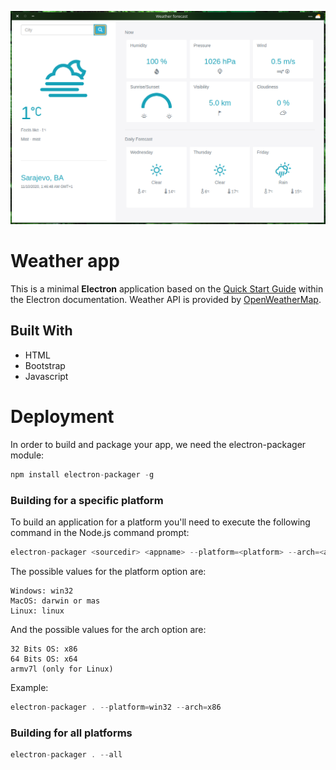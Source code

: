 ![fooo](https://github.com/demija/electronWeather/blob/master/screenshots/01.png)

# Weather app
This is a minimal **Electron** application based on the [Quick Start Guide](https://electronjs.org/docs/tutorial/quick-start) within the Electron documentation.
Weather API is provided by [OpenWeatherMap](https://openweathermap.org/).


## Built With
* HTML
* Bootstrap
* Javascript


# Deployment
In order to build and package your app, we need the electron-packager module:
```javascript
npm install electron-packager -g
```


### Building for a specific platform
To build an application for a platform you'll need to execute the following command in the Node.js command prompt:
```javascript
electron-packager <sourcedir> <appname> --platform=<platform> --arch=<arch>
```

The possible  values for the platform option are:

    Windows: win32
    MacOS: darwin or mas
    Linux: linux

And the possible values for the arch option are:

    32 Bits OS: x86
    64 Bits OS: x64
    armv7l (only for Linux)

Example:
```javascript
electron-packager . --platform=win32 --arch=x86
```

### Building for all platforms
```javascript
electron-packager . --all
```